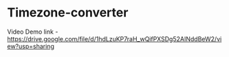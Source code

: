 # Timezone-converter
Video Demo link - https://drive.google.com/file/d/1hdLzuKP7raH_wQifPXSDg52AINddBeW2/view?usp=sharing
